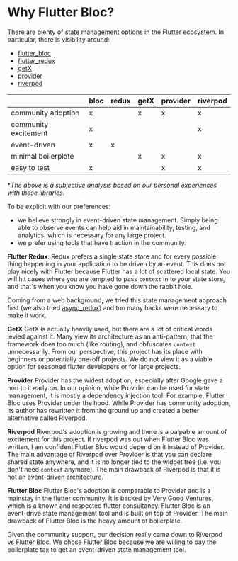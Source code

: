 # Why Flutter Bloc?

There are plenty of [state management options](https://docs.flutter.dev/development/data-and-backend/state-mgmt/options) in the Flutter ecosystem. In particular, there is visibility around:

- [flutter_bloc](https://pub.dev/packages/flutter_bloc)
- [flutter_redux](https://pub.dev/packages/flutter_redux)
- [getX](https://pub.dev/packages/get)
- [provider](https://pub.dev/packages/provider)
- [riverpod](https://pub.dev/packages/riverpod)

|                      | bloc | redux | getX | provider | riverpod |
|----------------------|------|-------|------|----------|----------|
| community adoption   | x    |       | x    | x        | x        |
| community excitement | x    |       |      |          | x        |
| event-driven         | x    | x     |      |          |          |
| minimal boilerplate  |      |       | x    | x        | x        |
| easy to test         | x    |       |      | x        | x        |

**The above is a subjective analysis based on our personal experiences with these libraries.*

To be explicit with our preferences:

- we believe strongly in event-driven state management. Simply being able to observe events can help aid in maintainability, testing, and analytics, which is necessary for any large project.
- we prefer using tools that have traction in the community.

**Flutter Redux**: Redux prefers a single state store and for every possible thing happening in your application to be driven by an event. This does not play nicely with Flutter because Flutter has a lot of scattered local state. You will hit cases where you are tempted to pass `context` in to your state store, and that's when you know you have gone down the rabbit hole.

Coming from a web background, we tried this state management approach first (we also tried [async_redux](https://pub.dev/packages/async_redux)) and too many hacks were necessary to make it work.

**GetX** GetX is actually heavily used, but there are a lot of critical words levied against it. Many view its architecture as an anti-pattern, that the framework does too much (like routing), and obfuscates `context` unnecessarily. From our perspective, this project has its place with beginners or potentially one-off projects. We do not view it as a viable option for seasoned flutter developers or for large projects.

**Provider** Provider has the widest adoption, especially after Google gave a nod to it early on. In our opinion, while Provider can be used for state management, it is mostly a dependency injection tool.  For example, Flutter Bloc uses Provider under the hood.  While Provider has community adoption, its author has rewritten it from the ground up and created a better alternative called Riverpod.

**Riverpod** Riverpod's adoption is growing and there is a palpable amount of excitement for this project.  If riverpod was out when Flutter Bloc was written, I am confident Flutter Bloc would depend on it instead of Provider. The main advantage of Riverpod over Provider is that you can declare shared state anywhere, and it is no longer tied to the widget tree (i.e. you don't need `context` anymore).  The main drawback of Riverpod is that it is not an event-driven architecture.

**Flutter Bloc** Flutter Bloc's adoption is comparable to Provider and is a mainstay in the flutter community. It is backed by Very Good Ventures, which is a known and respected flutter consultancy. Flutter Bloc is an event-drive state management tool and is built on top of Provider. The main drawback of Flutter Bloc is the heavy amount of boilerplate.

Given the community support, our decision really came down to Riverpod vs Flutter Bloc. We chose Flutter Bloc because we are willing to pay the boilerplate tax to get an event-driven state management tool.
